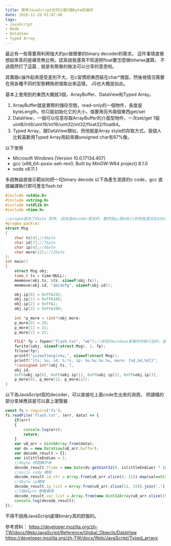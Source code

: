 ```yaml
---
title: 原來JavaScript也可以做1個byte的操作
date: 2018-11-28 01:07:40
tags: 
- JavaScript
- Node
- DataView
- Typed Array
---
```


最近有一些需要用利用強大的pc做簡單的binary decoder的需求。
這件事情直覺想起來真的是痛苦無比啊，認真說我還真不知道把float要怎麼做bitwise運算。
不過既然打了這篇﹐就是有簡單的做法可以分享的意思啦。

其實跟c操作起來感受差別不大，在c習慣把東西裝在char*裡面，然後視情況需要在用各種不同的型態轉換把值取出來這樣。
JS也大概是如此。

基本上會用到的東西大概就3個，ArrayBuffer、DataView和Typed Array。
1. ArrayBuffer就是實際的儲存空間，read-only的一個物件，長度是byteLength，你只能初始化它的大小，值要用另外兩個東西get/set
2. DataView，一個可以任意存取ArrayBuffer的介面型物件，一次set/get 1個uint8/int8/uint16/int16/uint32/int32/float32/float64。
3. Typed Array，跟DataView類似，但他就是Array style的存取方式。我個人比較喜歡用Typed Array用起來跟unsigned char有87%像。

以下使用

* Microsoft Windows [Version 10.0.17134.407]
* gcc (x86_64-posix-seh-rev0, Built by MinGW-W64 project) 8.1.0
* node v8.11.1

多說無益直接示範如何把一坨binary decode
以下為產生測資的c code，gcc 直接編譯執行即可產生flash.txt
```c
#include <stdio.h>
#include <string.h>
#include <stdlib.h>
#include <time.h>

//pragma是為了4byte 對齊, 因為我decoder寫死的，雖然我pc是64bit的但我還活在32bit的世界拜託不要叫醒我
#pragma pack(4)
struct Msg
{
    char ts[4];//4byte
    char id[7];//7byte
    char ip[4];//4byte
    char more[12];//12byte
};
int main()
{
    struct Msg obj;
    time_t ts = time(NULL);
    memmove(obj.ts, &ts, sizeof(obj.ts));
    memmove(obj.id, "abcdefg", sizeof(obj.id));

    obj.ip[0] = 0xFF&192;
    obj.ip[1] = 0xFF&168;
    obj.ip[2] = 0xFF&1; 
    obj.ip[3] = 0xFF&100;
    
    int *p_more = (int*)obj.more;
    p_more[0] = 20;
    p_more[1] = 21;
    p_more[2] = 22;

    FILE* fp = fopen("flash.txt", "wb");//該死的windows會幫你的換行加料，強迫他寫binary比較沒事
    fwrite(&obj, sizeof(struct Msg), 1, fp);
    fclose(fp);
    printf("sizeof(msg)=%u,", sizeof(struct Msg));
    printf("{ts: %u, id: %.*s, ip: %u.%u.%u.%u, more: [%d,%d,%d]}", 
    *(unsigned int*)obj.ts, 7, 
    obj.id, 
    0xFF&obj.ip[0], 0xFF&obj.ip[1], 0xFF&obj.ip[2], 0xFF&obj.ip[3], 
    p_more[0], p_more[1], p_more[2]);
}
```
以下為JavaScript寫的decoder，可以直接吃上面code生出來的測資。
把讀檔的部分拿掉應該是可以直上瀏覽器
```JavaScript
const fs = require('fs');
fs.readFile('flash.txt', (err, data) => {
    if(err)
    {
        console.log(err);
        return;
    }
    var u8_arr = Uint8Array.from(data);
    var dv = new DataView(u8_arr.buffer);
    var decode_result = {};
    var islittleEndian = 1;
    //4byte 時間轉字串
    decode_result.ftime = new Date(dv.getUint32(0, islittleEndian) * 1000).toLocaleString();
    //ascii code 轉換
    decode_result.id_str = Array.from(u8_arr.slice(4, 11)).map(val=>String.fromCharCode(val)).join('');
    //4byte ip轉換
    decode_result.ip_list = Array.from(u8_arr.slice(11, 15)).join('.');
    //3個4byte 整數轉換
    decode_result.var_list = Array.from(new Uint32Array(u8_arr.slice(15, 27).buffer));
    console.log(decode_result);
});
```

不得不說用JavaScript處理binary真的舒服的。

參考資料：
https://developer.mozilla.org/zh-TW/docs/Web/JavaScript/Reference/Global_Objects/DataView
https://developer.mozilla.org/zh-TW/docs/Web/JavaScript/Typed_arrays
